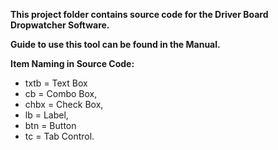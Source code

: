 **This project folder contains source code for the Driver Board Dropwatcher Software.**

**Guide to use this tool can be found in the Manual.**

**Item Naming in Source Code:**
- txtb = Text Box
- cb = Combo Box,
- chbx = Check Box,
- lb = Label,
- btn = Button
- tc = Tab Control.
